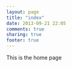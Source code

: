 ```yaml
---
layout: page
title: "index"
date: 2013-09-21 22:05
comments: true
sharing: true
footer: true
---
```


This is the home page
